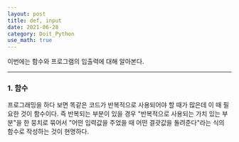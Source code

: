 ```yaml
---
layout: post
title: def, input
date: 2021-06-28
category: Doit_Python
use_math: true
---
```


이번에는 함수와 프로그램의 입출력에 대해 알아본다.

---

### 1. 함수

프로그래밍을 하다 보면 똑같은 코드가 반복적으로 사용되어야 할 때가 많은데 이 때 필요한 것이 함수이다. 즉 반복되는 부분이 있을 경우 "반복적으로 사용되는 가치 있는 부분"을 한 뭉치로 묶어서 "어떤 입력값을 주었을 때 어떤 결괏값을 돌려준다"라는 식의 함수로 작성하는 것이 현명하다.
